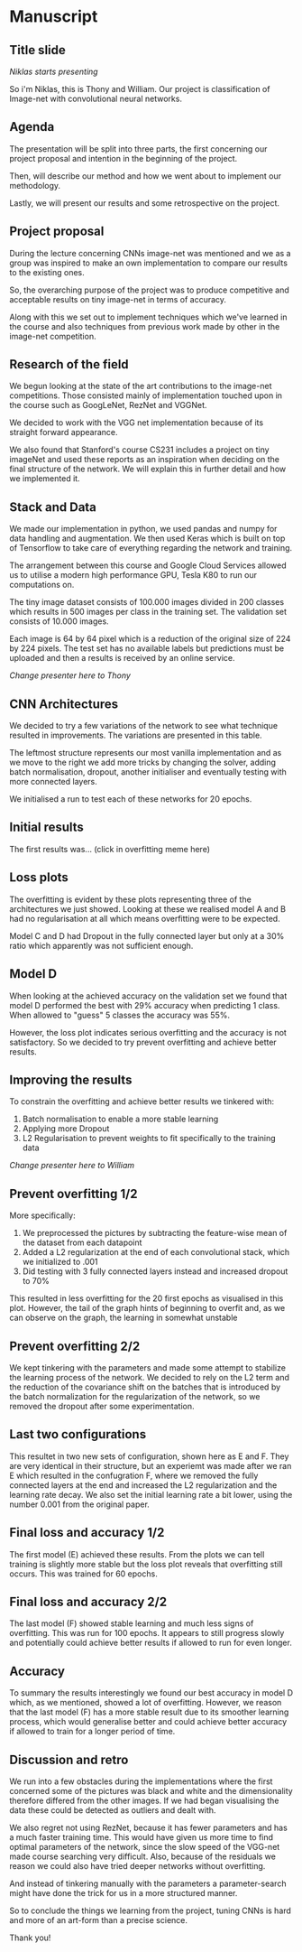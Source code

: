# Manuscript

## Title slide

*Niklas starts presenting*

So i'm Niklas, this is Thony and William. Our project is classification of Image-net with convolutional neural networks.

## Agenda

The presentation will be split into three parts, the first concerning our project proposal and intention in the beginning of the project.

Then, will describe our method and how we went about to implement our methodology.

Lastly, we will present our results and some retrospective on the project.

## Project proposal

During the lecture concerning CNNs image-net was mentioned and we as a group was inspired to make an own implementation to compare our results to the existing ones.

So, the overarching purpose of the project was to produce competitive and acceptable results on tiny image-net in terms of accuracy.

Along with this we set out to implement techniques which we've learned in the course and also techniques from previous work made by other in the image-net competition.

## Research of the field

We begun looking at the state of the art contributions to the image-net competitions. Those consisted mainly of implementation touched upon in the course such as GoogLeNet, RezNet and VGGNet.

We decided to work with the VGG net implementation because of its straight forward appearance.

We also found that Stanford's course CS231 includes a project on tiny imageNet and used these reports as an inspiration when deciding on the final structure of the network. We will explain this in further detail and how we implemented it.

## Stack and Data

We made our implementation in python, we used pandas and numpy for data handling and augmentation. We then used Keras which is built on top of Tensorflow to take care of everything regarding the network and training.

The arrangement between this course and Google Cloud Services allowed us to utilise a modern high performance GPU, Tesla K80 to run our computations on.

The tiny image dataset consists of 100.000 images divided in 200 classes which results in 500 images per class in the training set. The validation set consists of 10.000 images.

Each image is 64 by 64 pixel which is a reduction of the original size of 224 by 224 pixels. The test set has no available labels but predictions must be uploaded and then a results is received by an online service.

*Change presenter here to Thony*

## CNN Architectures

We decided to try a few variations of the network to see what technique resulted in improvements. The variations are presented in this table.

The leftmost structure represents our most vanilla implementation and as we move to the right we add more tricks by changing the solver, adding batch normalisation, dropout, another initialiser and eventually testing with more connected layers.

We initialised a run to test each of these networks for 20 epochs.

## Initial results

The first results was... (click in overfitting meme here)

## Loss plots

The overfitting is evident by these plots representing three of the architectures we just showed. Looking at these we realised model A and B had no regularisation at all which means overfitting were to be expected.

Model C and D had Dropout in the fully connected layer but only at a 30% ratio which apparently was not sufficient enough.

## Model D

When looking at the achieved accuracy on the validation set we found that model D performed the best with 29% accuracy when predicting 1 class. When allowed to "guess" 5 classes the accuracy was 55%.

However, the loss plot indicates serious overfitting and the accuracy is not satisfactory. So we decided to try prevent overfitting and achieve better results.

## Improving the results

To constrain the overfitting and achieve better results we tinkered with:
1. Batch normalisation to enable a more stable learning
2. Applying more Dropout
3. L2 Regularisation to prevent weights to fit specifically to the training data

*Change presenter here to William*

## Prevent overfitting 1/2

More specifically:
1. We preprocessed the pictures by subtracting the feature-wise mean of the dataset from each datapoint
2. Added a L2 regularization at the end of each convolutional stack, which we initialized to .001
3. Did testing with 3 fully connected layers instead and increased dropout to 70%

This resulted in less overfitting for the 20 first epochs as visualised in this plot. However, the tail of the graph hints of beginning to overfit and, as we can observe on the graph, the learning in somewhat unstable

## Prevent overfitting 2/2

We kept tinkering with the parameters and made some attempt to stabilize the learning process of the network. We decided to rely on the L2 term and the reduction of the covariance shift on the batches that is introduced by the batch normalization for the regularization of the network, so we removed the dropout after some experimentation.

## Last two configurations

This resultet in two new sets of configuration, shown here as E and F. They are very identical in their structure, but an experiemt was made after we ran E which resulted in the confugration F, where we removed the fully connected layers at the end and increased the L2 regularization and the learning rate decay. We also set the initial learning rate a bit lower, using the number 0.001 from the original paper.

## Final loss and accuracy 1/2

The first model (E) achieved these results. From the plots we can tell training is slightly more stable but the loss plot reveals that overfitting still occurs. This was trained for 60 epochs.

## Final loss and accuracy 2/2

The last model (F) showed stable learning and much less signs of overfitting. This was run for 100 epochs. It appears to still progress slowly and potentially could achieve better results if allowed to run for even longer.

## Accuracy

To summary the results interestingly we found our best accuracy in model D which, as we mentioned, showed a lot of overfitting. However, we reason that the last model (F) has a more stable result due to its smoother learning process, which would generalise better and could achieve better accuracy if allowed to train for a longer period of time.

## Discussion and retro

We run into a few obstacles during the implementations where the first concerned some of the pictures was black and white and the dimensionality therefore differed from the other images. If we had began visualising the data these could be detected as outliers and dealt with.

We also regret not using RezNet, because it has fewer parameters and has a much faster training time. This would have given us more time to find optimal parameters of the network, since the slow speed of the VGG-net made course searching very difficult. Also, because of the residuals we reason we could also have tried deeper networks without overfitting.

And instead of tinkering manually with the parameters a parameter-search might have done the trick for us in a more structured manner.

So to conclude the things we learning from the project, tuning CNNs is hard and more of an art-form than a precise science.

Thank you!
